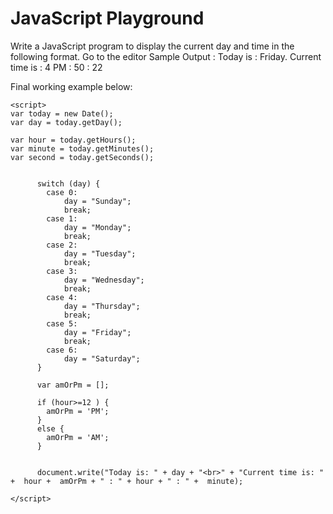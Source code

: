 # JavaScript Playground


Write a JavaScript program to display the current day and time in the following format. Go to the editor
Sample Output : Today is : Friday. 
Current time is : 4 PM : 50 : 22

Final working example below:

	<script>
    var today = new Date();
    var day = today.getDay();

    var hour = today.getHours();
    var minute = today.getMinutes();
    var second = today.getSeconds();


          switch (day) {
            case 0:
                day = "Sunday";
                break;
            case 1:
                day = "Monday";
                break;
            case 2:
                day = "Tuesday";
                break;
            case 3:
                day = "Wednesday";
                break;
            case 4:
                day = "Thursday";
                break;
            case 5:
                day = "Friday";
                break;
            case 6:
                day = "Saturday";
          }

          var amOrPm = [];

          if (hour>=12 ) {
            amOrPm = 'PM';
          }
          else {
            amOrPm = 'AM';
          }


          document.write("Today is: " + day + "<br>" + "Current time is: " +  hour +  amOrPm + " : " + hour + " : " +  minute);

    </script> 

